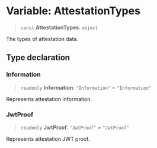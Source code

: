 # Variable: AttestationTypes

> `const` **AttestationTypes**: `object`

The types of attestation data.

## Type declaration

### Information

> `readonly` **Information**: `"Information"` = `"Information"`

Represents attestation information.

### JwtProof

> `readonly` **JwtProof**: `"JwtProof"` = `"JwtProof"`

Represents attestation JWT proof.
